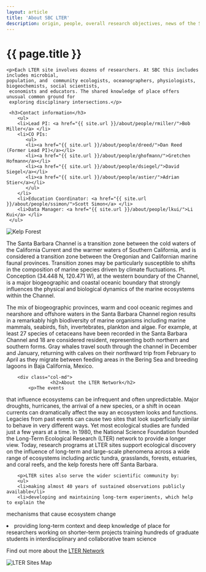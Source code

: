 ```yaml
---
layout: article
title: 'About SBC LTER'
description: origin, people, overall research objectives, news of the Santa Barbara Coastal LTER.
---
```


<div id="main-container">
<div class="container-fluid">
        

 
 <div class="row mt-4">
    <div class="col-md">
     <h1>{{ page.title }}</h1>
        
    <p>Each LTER site involves dozens of researchers. At SBC this includes includes microbial, 
    population, and  community ecologists, oceanographers, physiologists, biogeochemists, social scientists,
     economists and educators. The shared knowledge of place offers unusual common ground for
     exploring disciplinary intersections.</p>

     <h3>Contact information</h3>
        <ul>
        <li>Lead PI: <a href="{{ site.url }}/about/people/rmiller/">Bob Miller</a> </li>
        <li>CO PIs:      
           <ul>
           <li><a href="{{ site.url }}/about/people/dreed/">Dan Reed (Former Lead PI)</a></li>
           <li><a href="{{ site.url }}/about/people/ghofmann/">Gretchen Hofmann</a></li>
           <li><a href="{{ site.url }}/about/people/dsiegel/">David Siegel</a></li>
           <li><a href="{{ site.url }}/about/people/astier/">Adrian Stier</a></li>
           </ul>
        </li>
        <li>Education Coordinator: <a href="{{ site.url }}/about/people/ssimon/">Scott Simon</a> </li>
        <li>Data Manager: <a href="{{ site.url }}/about/people/lkui/">Li Kui</a> </li>
     </ul>

   <img class="img-thumbnail img-responsive img-center" src="/assets/img/kelp_forest.jpg"  alt="Kelp Forest" />


<p>The Santa Barbara Channel is a transition zone between the cold waters of the California Current 
and the warmer waters of Southern California, and is considered a transition zone between the Oregonian and 
Californian marine faunal provinces. Transition zones may be particularly susceptible to shifts in the composition 
of marine species driven by climate fluctuations. Pt. Conception (34.448 N, 120.471 W), at the western boundary
of the Channel, is a major biogeographic and coastal oceanic boundary that strongly influences the 
physical and biological dynamics of the marine ecosystems within the Channel.  </p>

<p>The mix of biogeographic provinces, warm and cool oceanic regimes and nearshore and offshore waters 
in the Santa Barbara Channel region results in a remarkably high biodiversity of marine organisms 
including marine mammals, seabirds, fish, invertebrates, plankton and algae. For example, at least 
27 species of cetaceans have been recorded in the Santa Barbara Channel and 18 are considered resident, 
representing both northern and southern forms. Gray whales travel south through the channel in 
December and January, returning with calves on their northward trip from February to April as 
they migrate between feeding areas in the Bering Sea and breeding lagoons in Baja California, Mexico. 
</p>

<!-- NOTE, TO DO
<p>See git, issue #31.
maybe a paragraph here with some other details? Dan had wanted a way to find out which 
researchers worked in which areas. Ideally, this could be done with another bit of coding
(with other people stuff).  so there are 
two choices: (a) keep it up to date manually now and code it later 
(b) wait till later. </p>
-->


</div> <!-- close the col -->


        <div class="col-md">
                    <h2>About the LTER Network</h2>
            <p>The events
that influence ecosystems can be infrequent and often unpredictable. Major droughts,
hurricanes, the arrival of a new species, or a shift in ocean currents can dramatically affect the
way an ecosystem looks and functions. Legacies from past events can cause two sites that look
superficially similar to behave in very different ways. Yet most ecological studies are funded just
a few years at a time. In 1980, the National Science Foundation founded the Long-Term Ecological Research
(LTER)
network to provide a longer view. Today, research programs at LTER sites support ecological
discovery on the influence of long-term and large-scale phenomena across a wide range of
ecosystems including arctic tundra, grasslands, forests, estuaries, and coral reefs, and the
kelp forests here off Santa Barbara. </p> 

        <p>LTER sites also serve the wider scientific community by:
        <ul>
        <li>making almost 40 years of sustained observations publicly available</li>
        <li>developing and maintaining long-term experiments, which help to explain the
mechanisms that cause ecosystem change</li>
        <li>providing long-term context and deep knowledge of place for researchers working on
shorter-term projects training hundreds of graduate students in interdisciplinary and
collaborative team science</li>
</ul>
</p>



<p>Find out more about the <a href="https://lternet.edu">LTER Network</a></p>
   <img class="img-thumbnail img-responsive img-center" src="/assets/img/LTER-sites-2017-just-the-map-144.jpg"  alt="LTER Sites Map" />


</div>

</div>
</div>

